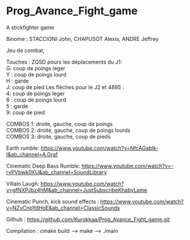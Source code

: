 # Prog_Avance_Fight_game
A stickfighter game

Binome : STACCIONI John, CHAPUSOT Alexis, ANDRE Jeffrey

Jeu de combat,

Touches : ZQSD pours les déplacements du J1:  
G: coup de poings leger  
Y : coup de poings lourd  
H : garde  
J: coup de pied 
Les flèches pour le J2 et 4895 :  
4: coup de poings leger  
8 : coup de poings lourd  
5 : garde  
9: coup de pied  

COMBOS 1: droite, gauche, coup de poings  
COMBOS 2: droite, gauche, coup de poings lourds  
COMBOS 3: droite, gauche, coup de pieds  

Earth rumble: 
https://www.youtube.com/watch?v=NfcAGablk-I&ab_channel=A.Graf

Cinematic Deep Bass Rumble:
https://www.youtube.com/watch?v=-rvPVbwk0XU&ab_channel=SoundLibrary

Villain Laugh:
https://www.youtube.com/watch?v=gfNXPJbz4hM&ab_channel=JustSubscribeKhabyLame

Cinematic Punch, kick sound effects :
https://www.youtube.com/watch?v=NZvCnpYdHqE&ab_channel=ClassicSounds

Github : https://github.com/Kurokkaa/Prog_Avance_Fight_game.git

Compilation : 
cmake build -->
make -->
./main

